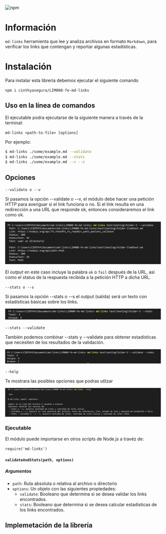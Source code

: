 ![npm](https://img.shields.io/npm/v/@cinthyasegura/md-links.svg?style=popout)

# Información

`md-links` herramienta que lee y analiza archivos
en formato `Markdown`, para verificar los links que contengan y reportar
algunas estadísticas.

# Instalación

Para instalar esta librería debemos ejecutar el siguiente comando

`npm i cinthyasegura/LIM008-fe-md-links`

## Uso en la línea de comandos
El ejecutable podra ejecutarse de la siguiente manera a través de la terminal:

`md-links <path-to-file> [options]`

Por ejemplo:

```sh
$ md-links ./some/example.md --validate
$ md-links ./some/example.md --stats
$ md-links ./some/example.md --v --s
```

## Opciones
`--validate o --v`

Si pasamos la opción --validate o --v, el módulo debe hacer una petición HTTP para averiguar si el link funciona o no. Si el link resulta en una redirección a una URL que responde ok, entonces consideraremos el link como ok.

![validate](images/validate.PNG)

El _output_ en este caso incluye la palabra `ok` o `fail` después de
la URL, así como el status de la respuesta recibida a la petición HTTP a dicha
URL.

`--stats o --s`

Si pasamos la opción --stats o --s el output (salida) será un texto con estadísticas básicas sobre los links.

![stats](images/stats.PNG)


`--stats --validate` 

También podemos combinar --stats y --validate para obtener estadísticas que necesiten de los resultados de la validación.

![validate and stats](images/validate-stats.PNG)

`--help`

Te mostrara las posibles opciones que podras utlizar

![ayuda](images/help.PNG)


### Ejecutable 

El módulo puede importarse en otros scripts de Node.js a travéz de:

`require('md-links')`

#### `validateAndStats(path, options)`

##### Argumentos

- `path`: Ruta absoluta o relativa al archivo o directorio
- `options`: Un objeto con las siguientes propiedades:
  * `validate`: Booleano que determina si se desea validar los links encontrados.
  * `stats`: Booleano que determina si se desea calcular estadisticas de los links encontrados.



## Implemetación de la librería


      